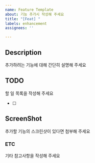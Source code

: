 ```yaml
---
name: Feature Template
about: 기능 추가시 작성해 주세요
title: "[Feat] "
labels: enhancement
assignees: ''

---
```


## Description
추가하려는 기능에 대해 간단히 설명해 주세요

## TODO
할 일 목록을 작성해 주세요

- [ ] 

## ScreenShot
추가할 기능의 스크린샷이 있다면 첨부해 주세요

### ETC
기타 참고사항을 작성해 주세요
